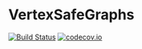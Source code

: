# VertexSafeGraphs

[![Build Status](https://travis-ci.org/matbesancon/VertexSafeGraphs.jl.svg?branch=master)](https://travis-ci.org/matbesancon/VertexSafeGraphs.jl)
[![codecov.io](http://codecov.io/github/matbesancon/VertexSafeGraphs.jl/coverage.svg?branch=master)](http://codecov.io/github/matbesancon/VertexSafeGraphs.jl?branch=master)

